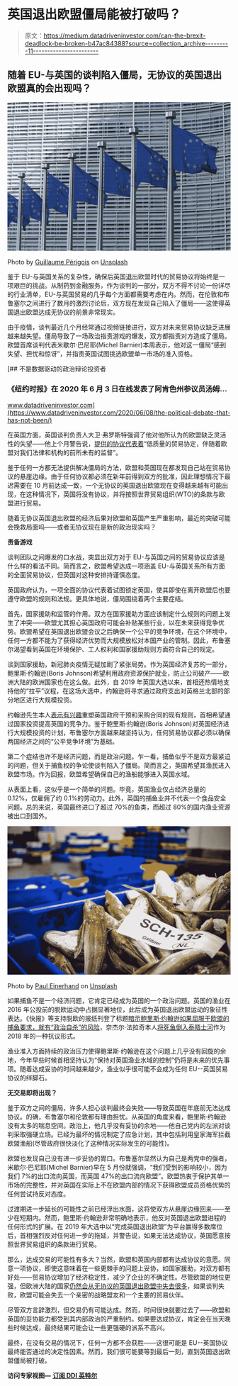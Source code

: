 # 英国退出欧盟僵局能被打破吗？

> 原文：<https://medium.datadriveninvestor.com/can-the-brexit-deadlock-be-broken-b47ac84388?source=collection_archive---------11----------------------->

## 随着 EU-与英国的谈判陷入僵局，无协议的英国退出欧盟真的会出现吗？

![](img/14b093640453d43ff8ac63713d3960f1.png)

Photo by [Guillaume Périgois](https://unsplash.com/@guillaumeperigois?utm_source=medium&utm_medium=referral) on [Unsplash](https://unsplash.com?utm_source=medium&utm_medium=referral)

鉴于 EU-与英国关系的复杂性，确保后英国退出欧盟时代的贸易协议将始终是一项艰巨的挑战。从制药到金融服务，作为谈判的一部分，双方不得不讨论一份详尽的行业清单，EU-与英国贸易的几乎每个方面都需要考虑在内。然而，在伦敦和布鲁塞尔之间进行了数月的激烈讨论后，双方现在发现自己陷入了僵局——这使得英国退出欧盟达成无协议的前景非常现实。

由于疫情，谈判最近几个月经常通过视频链接进行，双方对未来贸易协议缺乏进展越来越失望。僵局导致了一场政治指责游戏的爆发，双方都指责对方造成了僵局。欧盟首席谈判代表米歇尔·巴尼耶(Michel Barnier)本周表示，他对这一僵局“感到失望、担忧和惊讶”，并指责英国试图挑选欧盟单一市场的准入资格。

[](https://www.datadriveninvestor.com/2020/06/08/the-political-debate-that-has-not-been/) [## 不是数据驱动的政治辩论投资者

### 《纽约时报》在 2020 年 6 月 3 日在线发表了阿肯色州参议员汤姆…

www.datadriveninvestor.com](https://www.datadriveninvestor.com/2020/06/08/the-political-debate-that-has-not-been/) 

在英国方面，英国谈判负责人大卫·弗罗斯特强调了他对他所认为的欧盟缺乏灵活性的失望——他上个月警告说，[提供的协议代表着](https://www.politicshome.com/news/article/uk-heading-for-nodeal-brexit-unless-boris-johnson-keeps-his-promises-michel-barnier-warns)“低质量的贸易协定，伴随着欧盟对我们法律和机构的前所未有的监督”。

鉴于任何一方都无法提供解决僵局的方法，欧盟和英国现在都发现自己站在贸易协议的悬崖边缘。由于任何协议都必须在新年前得到双方的批准，因此理想情况下最迟需要在 10 月前达成一致，一个无协议的英国退出欧盟现在变得越来越有可能出现，在这种情况下，英国将没有协议，并将按照世界贸易组织(WTO)的条款与欧盟进行贸易。

随着无协议英国退出欧盟的经济后果对欧盟和英国产生严重影响，最近的突破可能会挽救局面吗——或者无协议现在是新的政治现实吗？

**责备游戏**

谈判团队之间爆发的口水战，突显出双方对于 EU-与英国之间的贸易协议应该是什么样的看法不同。简而言之，欧盟希望达成一项涵盖 EU-与英国关系所有方面的全面贸易协议，但英国对这种安排持谨慎态度。

英国政府认为，一项全面的协议代表着试图锁定英国，使其即使在离开欧盟后也要遵守欧盟的规则和法规。更具体地说，僵局围绕着两个主要症结。

首先，国家援助和监管的作用。双方在国家援助方面应该制定什么规则的问题上发生了冲突——欧盟尤其担心英国政府可能会补贴某些行业，以在未来获得竞争优势。欧盟希望在英国退出欧盟会议之后确保一个公平的竞争环境，在这个环境中，任何一方都不能为了获得经济优势而大规模放松对本国产业的管制。因此，布鲁塞尔渴望看到英国在环境保护、工人权利和国家援助规则方面符合自己的规定。

谈到国家援助，新冠肺炎疫情无疑加剧了紧张局势。作为英国经济复苏的一部分，鲍里斯·约翰逊(Boris Johnson)希望利用政府资源保护就业，防止公司破产——欧洲大陆的欧洲国家也在这么做。此外，自 2019 年英国大选以来，首相还热情地支持他的“拉平”议程，在这场大选中，约翰逊将寻求通过政府支出对英格兰北部的部分地区进行大规模投资。

约翰逊先生本人[表示有兴趣](https://www.ft.com/content/67a72110-314d-11ea-9703-eea0cae3f0de)重塑英国政府干预和采购合同的现有规则，首相希望通过国家投资提高英国的竞争力。鉴于鲍里斯·约翰逊(Boris Johnson)对英国经济进行大规模投资的计划，布鲁塞尔方面越来越坚持认为，任何贸易协议都必须以确保两国经济之间的“公平竞争环境”为基础。

第二个症结也许不是经济问题，而是政治问题。乍一看，捕鱼似乎不是双方最紧迫的问题，但关于捕鱼权的争论使谈判陷入了僵局。简而言之，英国希望其渔民进入欧盟市场。作为回报，欧盟希望确保自己的渔船能够进入英国水域。

从表面上看，这似乎是一个简单的问题。毕竟，英国渔业仅占经济总量的 0.12%，仅雇佣了约 0.1%的劳动力。此外，英国的捕鱼业并不代表一个食品安全问题。总的来说，英国最终进口了超过 70%的鱼类，而超过 80%的国内渔业资源被出口到国外。

![](img/52d56e4e6fc5326c30676837e46277e1.png)

Photo by [Paul Einerhand](https://unsplash.com/@pauleinerhand?utm_source=medium&utm_medium=referral) on [Unsplash](https://unsplash.com?utm_source=medium&utm_medium=referral)

如果捕鱼不是一个经济问题，它肯定已经成为英国的一个政治问题。英国的渔业在 2016 年公投前的脱欧运动中占据显著地位，此后成为英国退出欧盟运动的象征性表达。《快报》等支持脱欧的报纸刊登了标题[暗示鲍里斯·约翰逊如果屈服于欧盟的捕鱼要求，就有“政治自杀”的风险](https://www.express.co.uk/news/politics/1325733/brexit-latest-news-today-eu-trade-talks-boris-johnson-brexit-eu-news)，奈杰尔·法拉奇本人[将死鱼倒入泰晤士河](https://news.sky.com/story/nigel-farage-dumps-dead-fish-in-thames-in-protest-over-brexit-transition-deal-11298733)作为 2018 年的一种抗议形式。

渔业准入方面持续的政治压力使得鲍里斯·约翰逊在这个问题上几乎没有回旋的余地，今年早些时候首相坚持认为“保持对英国渔业水域的控制”仍将是未来的优先事项。随着达成妥协的时间越来越少，渔业似乎很可能不会成为任何 EU--英国贸易协议的绊脚石。

**无交易即将出现？**

鉴于双方之间的僵局，许多人担心谈判最终会失败——导致英国在年底前无法达成协议。的确，布鲁塞尔和伦敦都有理由担忧。从英国的角度来看，鲍里斯·约翰逊没有太多的喘息空间。政治上，他几乎没有妥协的余地——他自己党内的左派对谈判采取强硬立场。已经为最坏的情况制定了应急计划，其中包括利用皇家海军拦截欧盟渔船(尽管政府很快淡化了这种情况实际发生的可能性)。

欧盟也发现自己没有进一步妥协的胃口。布鲁塞尔显然认为自己是两党中的强者，米歇尔·巴尼耶(Michel Barnier)早在 5 月份就强调，“我们受到的影响较小，因为我们 7%的出口流向英国，而英国 47%的出口流向欧盟”。欧盟热衷于保护其单一市场的完整性，并对英国在实际上不在欧盟内部的情况下获得欧盟成员资格优势的任何尝试持反对态度。

过渡期进一步延长的可能性之前已经浮出水面，这将使双方从悬崖边缘回来——至少在短期内。然而，鲍里斯·约翰逊非常明确地表示，他反对英国退出欧盟进程的任何形式的扩展。在 2019 年大选中以“完成英国退出欧盟”为平台赢得多数席位后，首相强烈反对任何进一步的拖延，并警告说，如果无法达成协议，英国愿意按照世界贸易组织的条款进行贸易。

那么，达成交易的可能性有多大？当然，欧盟和英国内部都有达成协议的意愿。同意一项协议，即使这意味着在一些更棘手的问题上妥协，如国家援助，对双方都有好处——贸易协议增加了经济稳定性，减少了企业的不确定性。尽管欧盟的地位更强，但欧洲大陆的国家[仍然会从无协议的英国退出欧盟中失去很多](https://www.ft.com/content/46087061-3fa7-4bd2-9f0d-d130fa58a409)，如果谈判失败，欧盟可能会失去一个亲密的战略盟友和一个主要的贸易伙伴。

尽管双方言辞激烈，但交易仍有可能达成。然而，时间很快就要过去了——欧盟和英国的妥协能力都受到其内部政治的严重制约。如果要达成协议，肯定会在当天晚些时候达成，最终结果可能会让一些更强硬的派系不高兴。

最终，在没有交易的情况下，任何一方都不会获胜——这很可能是 EU--英国协议最终能否通过的决定性因素。然而，我们很可能要等到最后一刻，直到英国退出欧盟僵局被打破。

**访问专家视图—** [**订阅 DDI 英特尔**](https://datadriveninvestor.com/ddi-intel)